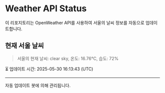 
# Weather API Status

이 리포지토리는 OpenWeather API를 사용하여 서울의 날씨 정보를 자동으로 업데이트합니다.

## 현재 서울 날씨
> 서울의 현재 날씨: clear sky, 온도: 16.76°C, 습도: 72%

⏳ 업데이트 시간: 2025-05-30 16:13:43 (UTC)

---
자동 업데이트 봇에 의해 관리됩니다.
